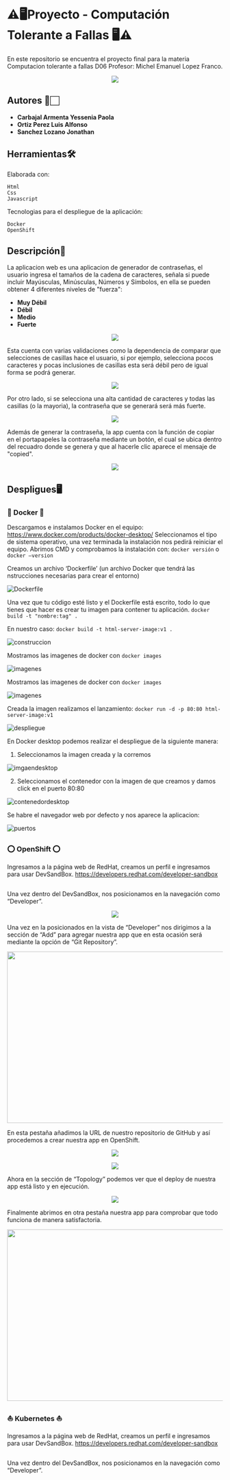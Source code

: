 # ⚠🖥Proyecto - Computación Tolerante a Fallas 🖥⚠
En este repositorio se encuentra el proyecto final para la materia Computacion tolerante a fallas D06 Profesor: Michel Emanuel Lopez Franco.

<p align="center">
  <img src="./images/inicio.png">
</p>

## Autores 📝🏻

* **Carbajal Armenta Yessenia Paola** 
* **Ortiz Perez Luis Alfonso** 
* **Sanchez Lozano Jonathan** 


## Herramientas🛠️

Elaborada con:

    Html
    Css
    Javascript

Tecnologias para el despliegue de la aplicación:
    
    Docker 
    OpenShift

## Descripción🔑
La aplicacion web es una aplicacion de generador de contraseñas, el usuario ingresa el tamaños de la cadena de caracteres, señala si puede incluir Mayúsculas, Minúsculas, Números y Símbolos, en ella se pueden obtener 4 diferentes niveles de "fuerza":

* **Muy Débil** 
* **Débil** 
* **Medio** 
* **Fuerte** 

<p align="center">
  <img src="./images/app.png">
</p>


Esta cuenta con varias validaciones como la dependencia de comparar que selecciones de casillas hace el usuario, si por ejemplo, selecciona pocos caracteres y pocas inclusiones de casillas esta será débil pero de igual forma se podrá generar.

<p align="center">
  <img src="./images/appdebil.png">
</p>

Por otro lado, si se selecciona una alta cantidad de caracteres y todas las casillas (o la mayoria), la contraseña que se generará será más fuerte.

<p align="center">
  <img src="./images/appfuerte.png">
</p>  

Además de generar la contraseña, la app cuenta con la función de copiar en el portapapeles la contraseña mediante un botón, el cual se ubica dentro del recuadro donde se genera y que al hacerle clic aparece el mensaje de "copied".

<p align="center">
  <img src="./images/appcopie.png">
</p> 


## Despligues🖥


### 🐳 Docker 🐳
Descargamos e instalamos Docker en el equipo:
https://www.docker.com/products/docker-desktop/
Seleccionamos el tipo de sistema operativo, una vez terminada la instalación nos pedirá reiniciar el equipo.
Abrimos CMD y comprobamos la instalación con: ``` docker versión ``` o ```docker –version```

Creamos un archivo ‘Dockerfile’ (un archivo Docker que tendrá las nstrucciones necesarias para crear el entorno) 

![Dockerfile](./images/dockfile.png)

Una vez que tu código esté listo y el Dockerfile está escrito, todo lo que tienes que hacer es crear tu imagen para contener tu aplicación.
```docker build -t "nombre:tag" .``` 

En nuestro caso:
```docker build -t html-server-image:v1 .```

![construccion](./images/construir.png)

Mostramos las imagenes de docker con
```docker images```

![imagenes](./images/imagenes.png)

Mostramos las imagenes de docker con
```docker images```

![imagenes](./images/imagenes.png)

Creada la imagen realizamos el lanzamiento:
```docker run -d -p 80:80 html-server-image:v1```

![despliegue](./images/despliegue.png)

En Docker desktop podemos realizar el despliegue de la siguiente manera:
1. Seleccionamos la imagen creada y la corremos

![imgaendesktop](./images/imagendesktop.png)

2. Seleccionamos el contenedor con la imagen de que creamos y damos click en el puerto 80:80

![contenedordesktop](./images/contenedordesktop.png)

Se habre el navegador web por defecto y nos aparece la aplicacion:

![puertos](./images/puertos.png)

##

### ⭕ OpenShift ⭕
Ingresamos a la página web de RedHat, creamos un perfil e ingresamos para usar DevSandBox.
https://developers.redhat.com/developer-sandbox

##

Una vez dentro del DevSandBox, nos posicionamos en la navegación como “Developer”.

<p align="center">
  <img src="./images/inicio%20sandbox.png">
</p> 
 
Una vez en la posicionados en la vista de “Developer” nos dirigimos a la sección de “Add” para agregar nuestra app que en esta ocasión será mediante la opción de “Git Repository”.

<p align="center">
  <img width= "750" height=" 400" src="./images/secci%C3%B3n%20add.png">
</p>
 
En esta pestaña añadimos la URL de nuestro repositorio de GitHub y así procedemos a crear nuestra app en OpenShift.

<p align="center">
  <img src="./images/importar%20git%201.png">
</p> 

<p align="center">
  <img src="./images/importar%20git%202.png">
</p> 


Ahora en la sección de “Topology” podemos ver que el deploy de nuestra app está listo y en ejecución.

<p align="center">
  <img src="./images/secci%C3%B3n%20topology.png">
</p>
 
Finalmente abrimos en otra pestaña nuestra app para comprobar que todo funciona de manera satisfactoria.
 
 <p align="center">
  <img width="750" height="400" src="./images/deploy%20openshift.png">
</p>


### ⛵ Kubernetes ⛵
Ingresamos a la página web de RedHat, creamos un perfil e ingresamos para usar DevSandBox.
https://developers.redhat.com/developer-sandbox

##

Una vez dentro del DevSandBox, nos posicionamos en la navegación como “Developer”.
